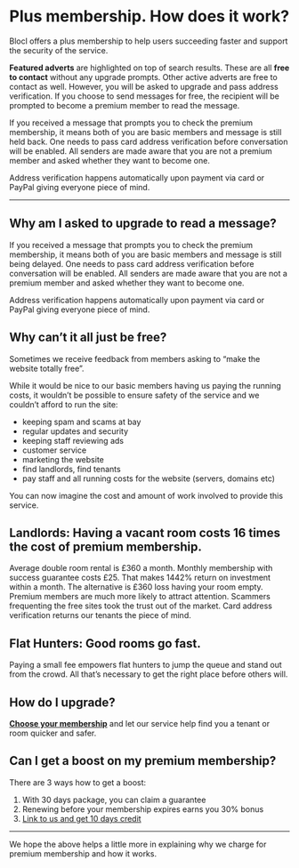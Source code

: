 Plus membership. How does it work?
==================================
Blocl offers a plus membership to help users succeeding faster and
support the security of the service.

**Featured adverts** are highlighted on top of search results. These are all
**free to contact** without any upgrade prompts. Other active adverts are free
to contact as well. However, you will be asked to upgrade and pass address
verification. If you choose to send messages for free, the recipient will be
prompted to become a premium member to read the message.

If you received a message that prompts you to check the premium membership, it
means both of you are basic members and message is still held back. One needs to
pass card address verification before conversation will be enabled. All senders
are made aware that you are not a premium member and asked whether they want to
become one.

Address verification happens automatically upon payment via card or PayPal
giving everyone piece of mind.

---

Why am I asked to upgrade to read a message?
--------------------------------------------
If you received a message that prompts you to check the premium membership, it
means both of you are basic members and message is still being delayed. One
needs to pass card address verification before conversation will be enabled. All
senders are made aware that you are not a premium member and asked whether they
want to become one.

Address verification happens automatically upon payment via card or PayPal
giving everyone piece of mind.

Why can’t it all just be free?
------------------------------
Sometimes we receive feedback from members asking to “make the website totally free”.

While it would be nice to our basic members having us paying the running costs,
it wouldn’t be possible to ensure safety of the service and we couldn’t
afford to run the site:

* keeping spam and scams at bay
* regular updates and security
* keeping staff reviewing ads
* customer service
* marketing the website
* find landlords, find tenants
* pay staff and all running costs for the website (servers, domains etc)

You can now imagine the cost and amount of work involved to provide this
service.

Landlords: Having a vacant room costs 16 times the cost of premium membership.
------------------------------------------------------------------------------
Average double room rental is £360 a month. Monthly membership with
success guarantee costs £25. That makes 1442% return on investment within a
month. The alternative is £360 loss having your room empty.     Premium members
are much more likely to attract attention. Scammers frequenting the free sites
took the trust out of the market. Card address verification returns our tenants
the piece of mind.

Flat Hunters: Good rooms go fast.
---------------------------------
Paying a small fee empowers flat hunters to jump the queue and stand out from
the crowd. All that’s necessary to get the right place before others will.

How do I upgrade?
-----------------
**[Choose your membership](/subscribe)** and let our service help find you a
tenant or room quicker and safer.

Can I get a boost on my premium membership?
-------------------------------------------
There are 3 ways how to get a boost:

1. With 30 days package, you can claim a guarantee
2. Renewing before your membership expires earns you 30% bonus
3. [Link to us and get 10 days credit](/help/linkboost)

---

We hope the above helps a little more in explaining why we charge for premium
membership and how it works.
